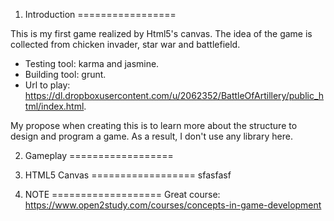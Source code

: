 1. Introduction
=================

This is my first game realized by Html5's canvas. The idea of the game is collected from chicken invader, star war and battlefield.


* Testing tool: karma and jasmine.
* Building tool: grunt.
* Url to play: https://dl.dropboxusercontent.com/u/2062352/BattleOfArtillery/public_html/index.html.

My propose when creating this is to  learn more about the structure to design and program a game. As a result, I don't use any library here.


2. Gameplay
==================

3. HTML5 Canvas
==================
sfasfasf
4. NOTE
===================
Great course: https://www.open2study.com/courses/concepts-in-game-development

